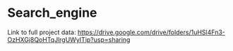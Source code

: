 # Search_engine
Link to full project data:
https://drive.google.com/drive/folders/1uHSl4Fn3-OzHXGj8QoHTqJlrgUWyITip?usp=sharing
